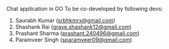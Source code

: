 Chat application in GO
To be co-developed by following devs:
1. Saurabh Kumar (srbhkmrx@gmail.com)
2. Shashank Rai (grave.shashank12@gmail.com)
3. Prashant Sharma (prashant.240496@gmail.com)
4. Paramveer Singh (sparamveer09@gmail.com)

